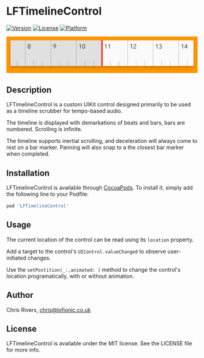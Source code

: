# LFTimelineControl

<!-- [![CI Status](https://img.shields.io/travis/Chris/LFTimelineControl.svg?style=flat)](https://travis-ci.org/Chris/LFTimelineControl) -->
[![Version](https://img.shields.io/cocoapods/v/LFTimelineControl.svg?style=flat)](https://cocoapods.org/pods/LFTimelineControl)
[![License](https://img.shields.io/cocoapods/l/LFTimelineControl.svg?style=flat)](https://cocoapods.org/pods/LFTimelineControl)
[![Platform](https://img.shields.io/cocoapods/p/LFTimelineControl.svg?style=flat)](https://cocoapods.org/pods/LFTimelineControl)

![LFTimeline Control Screenshot](ss_1.png)

## Description

LFTimelineControl is a custom UIKit control designed primarily to be used as a timeline scrubber for tempo-based audio.

The timeline is displayed with demarkations of beats and bars, bars are numbered. Scrolling is infinite.

The timeline supports inertial scrolling, and deceleration will always come to rest on a bar marker. Panning will also snap to a the closest bar marker when completed.

## Installation
LFTimelineControl is available through [CocoaPods](https://cocoapods.org). To install
it, simply add the following line to your Podfile:

```ruby
pod 'LFTimelineControl'
```

## Usage
The current location of the control can be read using its `location` property.

Add a target to the control's `UIControl.valueChanged` to observe user-initiated changes.

Use the `setPostition(_:,animated: )` method to change the control's location programatically, with or without animation.

## Author
Chris Rivers, chris@lofionic.co.uk

## License
LFTimelineControl is available under the MIT license. See the LICENSE file for more info.
